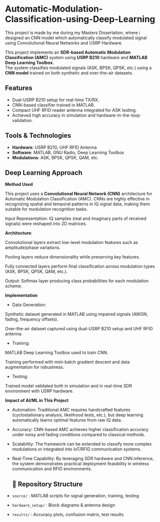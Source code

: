 # Automatic-Modulation-Classification-using-Deep-Learning
This project is made by me during my Masters Dissertation, where i designed an CNN model which automatically classify modulated signal using Convolutional Neural Networks and USRP Hardware. 

This project implements an **SDR-based Automatic Modulation Classification (AMC)** system using **USRP B210** hardware and **MATLAB Deep Learning Toolbox**.  
The system classifies modulated signals (ASK, BPSK, QPSK, etc.) using a **CNN model** trained on both synthetic and over-the-air datasets.

##  Features
- Dual-USRP B210 setup for real-time TX/RX.
- CNN-based classifier trained in MATLAB.
- Compact UHF RFID reader antenna integrated for ASK testing.
- Achieved high accuracy in simulation and hardware-in-the-loop validation.

##  Tools & Technologies
- **Hardware**: USRP B210, UHF RFID Antenna
- **Software**: MATLAB, GNU Radio, Deep Learning Toolbox
- **Modulations**: ASK, BPSK, QPSK, QAM, etc.

## Deep Learning Approach
**Method Used**

This project uses a **Convolutional Neural Network (CNN)** architecture for Automatic Modulation Classification (AMC). 
CNNs are highly effective in recognizing spatial and temporal patterns in IQ signal data, making them suitable for modulation recognition tasks.

Input Representation: IQ samples (real and imaginary parts of received signals) were reshaped into 2D matrices.

**Architecture**:

Convolutional layers extract low-level modulation features such as amplitude/phase variations.

Pooling layers reduce dimensionality while preserving key features.

Fully connected layers perform final classification across modulation types (ASK, BPSK, QPSK, QAM, etc.).

Output: Softmax layer producing class probabilities for each modulation scheme.

**Implementation**

- Data Generation:

Synthetic dataset generated in MATLAB using impaired signals (AWGN, fading, frequency offsets).

Over-the-air dataset captured using dual-USRP B210 setup and UHF RFID antenna.

- Training:

MATLAB Deep Learning Toolbox used to train CNN.

Training performed with mini-batch gradient descent and data augmentation for robustness.

- Testing:

Trained model validated both in simulation and in real-time SDR environment with USRP hardware.

**Impact of AI/ML in This Project**

- Automation: Traditional AMC requires handcrafted features (cyclostationary analysis, likelihood tests, etc.), but deep learning automatically learns optimal features from raw IQ data.

- Accuracy: CNN-based AMC achieves higher classification accuracy under noisy and fading conditions compared to classical methods.

- Scalability: The framework can be extended to classify more complex modulations or integrated into IoT/RFID communication systems.

- Real-Time Capability: By leveraging SDR hardware and CNN inference, the system demonstrates practical deployment feasibility in wireless communication and RFID environments.
  
  ## 📂 Repository Structure
- `source/` : MATLAB scripts for signal generation, training, testing
- `hardware_setup/` : Block diagrams & antenna design
- `results/` : Accuracy plots, confusion matrix, test results
